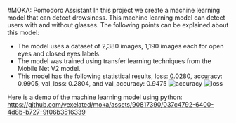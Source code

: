 #MOKA: Pomodoro Assistant
In this project we create a machine learning model that can detect drowsiness. This machine learning model can detect users with and without glasses. The following points can be explained about this model:
- The model uses a dataset of 2,380 images, 1,190 images each for open eyes and closed eyes labels.
- The model was trained using transfer learning techniques from the Mobile Net V2 model.
- This model has the following statistical results, loss: 0.0280, accuracy: 0.9905, val_loss: 0.2804, and val_accuracy: 0.9475
![accuracy](https://github.com/vexelated/moka/assets/90817390/60abbede-b631-433c-b704-1d927ef3ecd1)
![loss](https://github.com/vexelated/moka/assets/90817390/8eab90d5-fc73-4edf-878f-eb8faaafcca7)

Here is a demo of the machine learning model using python:
https://github.com/vexelated/moka/assets/90817390/037c4792-6400-4d8b-b727-9f06b3516339
